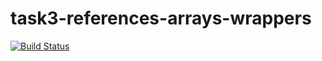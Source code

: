 # task3-references-arrays-wrappers

[![Build Status](https://travis-ci.com/itmo-java-basics-2020/task3-string-spring-swing-dendnk968.svg?branch=master)](https://travis-ci.com/itmo-java-basics-2020/task3-string-spring-swing-dendnk968)
